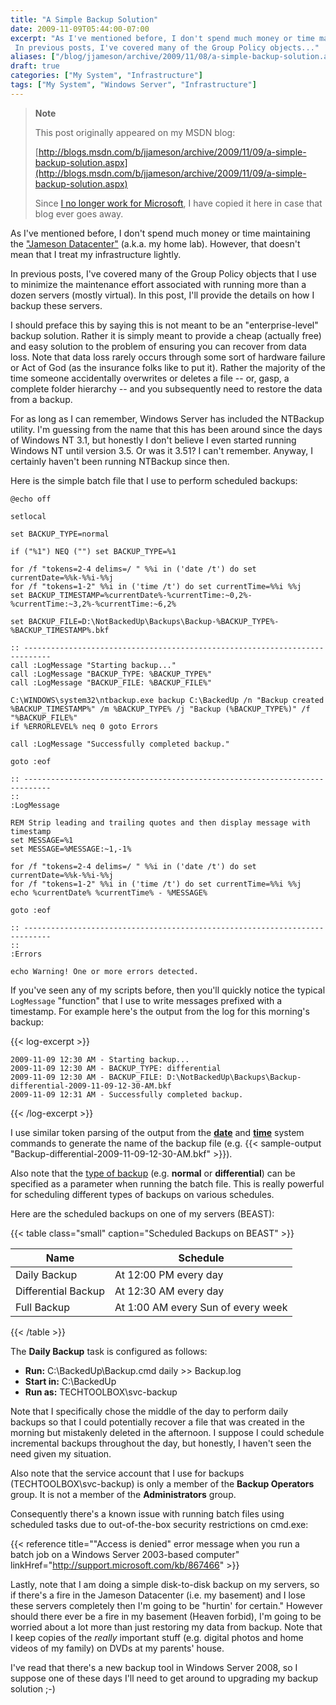 ```yaml
---
title: "A Simple Backup Solution"
date: 2009-11-09T05:44:00-07:00
excerpt: "As I've mentioned before, I don't spend much money or time maintaining the \"Jameson Datacenter\" (a.k.a. my home lab). However, that doesn't mean that I treat my infrastructure lightly. 
 In previous posts, I've covered many of the Group Policy objects..."
aliases: ["/blog/jjameson/archive/2009/11/08/a-simple-backup-solution.aspx", "/blog/jjameson/archive/2009/11/09/a-simple-backup-solution.aspx"]
draft: true
categories: ["My System", "Infrastructure"]
tags: ["My System", "Windows Server", "Infrastructure"]
---
```


> **Note**
>
> This post originally appeared on my MSDN blog:
>
> [http://blogs.msdn.com/b/jjameson/archive/2009/11/09/a-simple-backup-solution.aspx](http://blogs.msdn.com/b/jjameson/archive/2009/11/09/a-simple-backup-solution.aspx)
>
> Since
> [I no longer work for Microsoft](/blog/jjameson/2011/09/02/last-day-with-microsoft),
> I have copied it here in case that blog ever goes away.

As I've mentioned before, I don't spend much money or time maintaining the
["Jameson Datacenter"](/blog/jjameson/2009/09/14/the-jameson-datacenter) (a.k.a.
my home lab). However, that doesn't mean that I treat my infrastructure lightly.

In previous posts, I've covered many of the Group Policy objects that I use to
minimize the maintenance effort associated with running more than a dozen
servers (mostly virtual). In this post, I'll provide the details on how I backup
these servers.

I should preface this by saying this is not meant to be an "enterprise-level"
backup solution. Rather it is simply meant to provide a cheap (actually free)
and easy solution to the problem of ensuring you can recover from data loss.
Note that data loss rarely occurs through some sort of hardware failure or Act
of God (as the insurance folks like to put it). Rather the majority of the time
someone accidentally overwrites or deletes a file -- or, gasp, a complete folder
hierarchy -- and you subsequently need to restore the data from a backup.

For as long as I can remember, Windows Server has included the NTBackup utility.
I'm guessing from the name that this has been around since the days of Windows
NT 3.1, but honestly I don't believe I even started running Windows NT until
version 3.5. Or was it 3.51? I can't remember. Anyway, I certainly haven't been
running NTBackup since then.

Here is the simple batch file that I use to perform scheduled backups:

```
@echo off

setlocal

set BACKUP_TYPE=normal

if ("%1") NEQ ("") set BACKUP_TYPE=%1

for /f "tokens=2-4 delims=/ " %%i in ('date /t') do set currentDate=%%k-%%i-%%j
for /f "tokens=1-2" %%i in ('time /t') do set currentTime=%%i %%j
set BACKUP_TIMESTAMP=%currentDate%-%currentTime:~0,2%-%currentTime:~3,2%-%currentTime:~6,2%

set BACKUP_FILE=D:\NotBackedUp\Backups\Backup-%BACKUP_TYPE%-%BACKUP_TIMESTAMP%.bkf

:: ----------------------------------------------------------------------------
call :LogMessage "Starting backup..."
call :LogMessage "BACKUP_TYPE: %BACKUP_TYPE%"
call :LogMessage "BACKUP_FILE: %BACKUP_FILE%"

C:\WINDOWS\system32\ntbackup.exe backup C:\BackedUp /n "Backup created %BACKUP_TIMESTAMP%" /m %BACKUP_TYPE% /j "Backup (%BACKUP_TYPE%)" /f "%BACKUP_FILE%"
if %ERRORLEVEL% neq 0 goto Errors

call :LogMessage "Successfully completed backup."

goto :eof

:: ----------------------------------------------------------------------------
::
:LogMessage

REM Strip leading and trailing quotes and then display message with timestamp
set MESSAGE=%1
set MESSAGE=%MESSAGE:~1,-1%

for /f "tokens=2-4 delims=/ " %%i in ('date /t') do set currentDate=%%k-%%i-%%j
for /f "tokens=1-2" %%i in ('time /t') do set currentTime=%%i %%j
echo %currentDate% %currentTime% - %MESSAGE%

goto :eof

:: ----------------------------------------------------------------------------
::
:Errors

echo Warning! One or more errors detected.
```

If you've seen any of my scripts before, then you'll quickly notice the typical
`LogMessage` "function" that I use to write messages prefixed with a timestamp.
For example here's the output from the log for this morning's backup:

{{< log-excerpt >}}

```
2009-11-09 12:30 AM - Starting backup...
2009-11-09 12:30 AM - BACKUP_TYPE: differential
2009-11-09 12:30 AM - BACKUP_FILE: D:\NotBackedUp\Backups\Backup-differential-2009-11-09-12-30-AM.bkf
2009-11-09 12:31 AM - Successfully completed backup.
```

{{< /log-excerpt >}}

I use similar token parsing of the output from the
**[date](http://technet.microsoft.com/en-us/library/cc732776%28WS.10%29.aspx)**
and
[**time**](http://technet.microsoft.com/en-us/library/cc770579%28WS.10%29.aspx)
system commands to generate the name of the backup file (e.g. {{< sample-output
"Backup-differential-2009-11-09-12-30-AM.bkf" >}}).

Also note that the
[type of backup](http://technet.microsoft.com/en-us/library/cc784306%28WS.10%29.aspx)
(e.g. **normal** or **differential**) can be specified as a parameter when
running the batch file. This is really powerful for scheduling different types
of backups on various schedules.

Here are the scheduled backups on one of my servers (BEAST):

{{< table class="small" caption="Scheduled Backups on BEAST" >}}

| Name | Schedule |
| --- | --- |
| Daily Backup | At 12:00 PM every day |
| Differential Backup | At 12:30 AM every day |
| Full Backup | At 1:00 AM every Sun of every week |

{{< /table >}}

The **Daily Backup** task is configured as follows:

- **Run:** C:\BackedUp\Backup.cmd daily &gt;&gt; Backup.log
- **Start in:** C:\BackedUp
- **Run as:** TECHTOOLBOX\svc-backup

Note that I specifically chose the middle of the day to perform daily backups so
that I could potentially recover a file that was created in the morning but
mistakenly deleted in the afternoon. I suppose I could schedule incremental
backups throughout the day, but honestly, I haven't seen the need given my
situation.

Also note that the service account that I use for backups
(TECHTOOLBOX\svc-backup) is only a member of the **Backup Operators** group. It
is not a member of the **Administrators** group.

Consequently there's a known issue with running batch files using scheduled
tasks due to out-of-the-box security restrictions on cmd.exe:

{{< reference
title="\"Access is denied\" error message when you run a batch job on a Windows Server 2003-based computer"
linkHref="http://support.microsoft.com/kb/867466" >}}

Lastly, note that I am doing a simple disk-to-disk backup on my servers, so if
there's a fire in the Jameson Datacenter (i.e. my basement) and I lose these
servers completely then I'm going to be "hurtin' for certain." However should
there ever be a fire in my basement (Heaven forbid), I'm going to be worried
about a lot more than just restoring my data from backup. Note that I keep
copies of the *really* important stuff (e.g. digital photos and home videos of
my family) on DVDs at my parents' house.

I've read that there's a new backup tool in Windows Server 2008, so I suppose
one of these days I'll need to get around to upgrading my backup solution ;-)

